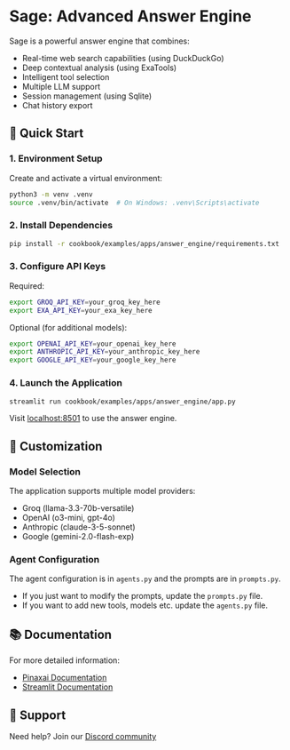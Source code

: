 # Sage: Advanced Answer Engine

Sage is a powerful answer engine that combines:
- Real-time web search capabilities (using DuckDuckGo)
- Deep contextual analysis (using ExaTools)
- Intelligent tool selection
- Multiple LLM support
- Session management (using Sqlite)
- Chat history export

## 🚀 Quick Start

### 1. Environment Setup

Create and activate a virtual environment:
```bash
python3 -m venv .venv
source .venv/bin/activate  # On Windows: .venv\Scripts\activate
```

### 2. Install Dependencies

```bash
pip install -r cookbook/examples/apps/answer_engine/requirements.txt
```

### 3. Configure API Keys

Required:
```bash
export GROQ_API_KEY=your_groq_key_here
export EXA_API_KEY=your_exa_key_here
```

Optional (for additional models):
```bash
export OPENAI_API_KEY=your_openai_key_here
export ANTHROPIC_API_KEY=your_anthropic_key_here
export GOOGLE_API_KEY=your_google_key_here
```

### 4. Launch the Application

```bash
streamlit run cookbook/examples/apps/answer_engine/app.py
```

Visit [localhost:8501](http://localhost:8501) to use the answer engine.

## 🔧 Customization

### Model Selection

The application supports multiple model providers:
- Groq (llama-3.3-70b-versatile)
- OpenAI (o3-mini, gpt-4o)
- Anthropic (claude-3-5-sonnet)
- Google (gemini-2.0-flash-exp)

### Agent Configuration

The agent configuration is in `agents.py` and the prompts are in `prompts.py`.
- If you just want to modify the prompts, update the `prompts.py` file.
- If you want to add new tools, models etc. update the `agents.py` file.

## 📚 Documentation

For more detailed information:
- [Pinaxai Documentation](https://docs.pinax.tech)
- [Streamlit Documentation](https://docs.streamlit.io)

## 🤝 Support

Need help? Join our [Discord community](https://pinaxai.link/discord)
